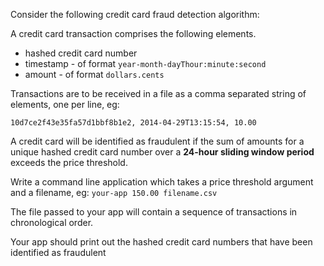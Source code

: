 Consider the following credit card fraud detection algorithm: 

A credit card transaction comprises the following elements.
- hashed credit card number 
- timestamp - of format ```year-month-dayThour:minute:second```
- amount - of format ```dollars.cents```

Transactions are to be received in a file as a comma separated string of elements, one per line, eg:

```10d7ce2f43e35fa57d1bbf8b1e2, 2014-04-29T13:15:54, 10.00```

A credit card will be identified as fraudulent if the sum of amounts for a unique hashed credit card number over a **24-hour sliding window period** exceeds the price threshold.

Write a command line application which takes a price threshold argument and a filename, eg:
```your-app 150.00 filename.csv```

The file passed to your app will contain a sequence of transactions in chronological order.

Your app should print out the hashed credit card numbers that have been identified as fraudulent
